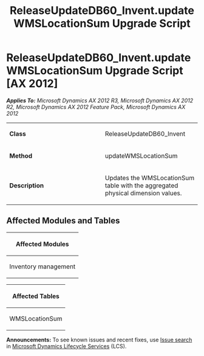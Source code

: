 ﻿---
title: ReleaseUpdateDB60_Invent.updateWMSLocationSum Upgrade Script
TOCTitle: ReleaseUpdateDB60_Invent.updateWMSLocationSum Upgrade Script
ms:assetid: 25b9115c-7f35-2bef-6a63-fbe2f2baf026
ms:mtpsurl: https://msdn.microsoft.com/en-us/library/JJ685032(v=AX.60)
ms:contentKeyID: 49707232
ms.date: 05/18/2015
mtps_version: v=AX.60
---

# ReleaseUpdateDB60\_Invent.updateWMSLocationSum Upgrade Script [AX 2012]


_**Applies To:** Microsoft Dynamics AX 2012 R3, Microsoft Dynamics AX 2012 R2, Microsoft Dynamics AX 2012 Feature Pack, Microsoft Dynamics AX 2012_

<table>
<colgroup>
<col style="width: 50%" />
<col style="width: 50%" />
</colgroup>
<tbody>
<tr class="odd">
<td><p><strong>Class</strong></p></td>
<td><p>ReleaseUpdateDB60_Invent</p></td>
</tr>
<tr class="even">
<td><p><strong>Method</strong></p></td>
<td><p>updateWMSLocationSum</p></td>
</tr>
<tr class="odd">
<td><p><strong>Description</strong></p></td>
<td><p>Updates the WMSLocationSum table with the aggregated physical dimension values.</p></td>
</tr>
</tbody>
</table>


## Affected Modules and Tables

<table>
<colgroup>
<col style="width: 100%" />
</colgroup>
<thead>
<tr class="header">
<th><p>Affected Modules</p></th>
</tr>
</thead>
<tbody>
<tr class="odd">
<td><p>Inventory management</p></td>
</tr>
</tbody>
</table>


<table>
<colgroup>
<col style="width: 100%" />
</colgroup>
<thead>
<tr class="header">
<th><p>Affected Tables</p></th>
</tr>
</thead>
<tbody>
<tr class="odd">
<td><p>WMSLocationSum</p></td>
</tr>
</tbody>
</table>

  
**Announcements:** To see known issues and recent fixes, use [Issue search](http://go.microsoft.com/fwlink/?linkid=389258) in [Microsoft Dynamics Lifecycle Services](http://go.microsoft.com/fwlink/?linkid=306505) (LCS).

